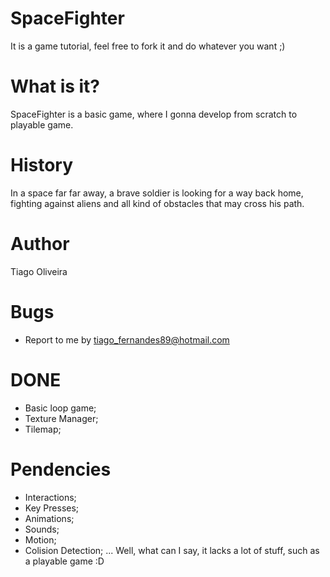 # SpaceFighter
It is a game tutorial, feel free to fork it and do whatever you want ;)

# What is it?

SpaceFighter is a basic game, where I gonna develop from scratch to playable game.

# History

In a space far far away, a brave soldier is looking for a way back home, fighting against aliens and all kind of obstacles that may cross his path.

# Author
Tiago Oliveira

# Bugs
- Report to me by tiago_fernandes89@hotmail.com


# DONE
- Basic loop game;
- Texture Manager;
- Tilemap;

# Pendencies
- Interactions;
- Key Presses;
- Animations;
- Sounds;
- Motion;
- Colision Detection;
...
Well, what can I say, it lacks a lot of stuff, such as a playable game :D
